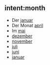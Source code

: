 ## intent:month
- Der [januar](entityName)
- Der Monat [april](entityName)
- Im [mai](entityName)
- [dezember](entityName)
- [november](entityName)
- [juli](entityName)
- [juni](entityName)
- [januar](entityName)